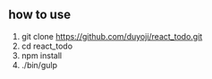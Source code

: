## how to use

1. git clone https://github.com/duyoji/react_todo.git
2. cd react_todo
3. npm install
4. ./bin/gulp
